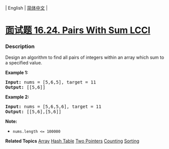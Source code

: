 | English | [简体中文](README.md) |

# [面试题 16.24. Pairs With Sum LCCI](https://leetcode-cn.com/problems/pairs-with-sum-lcci)
 ### Description
<p>Design an algorithm to find all pairs of integers within an array which sum to a specified value.</p>

<p><strong>Example 1:</strong></p>

<pre>
<strong>Input:</strong> nums = [5,6,5], target = 11
<strong>Output: </strong>[[5,6]]</pre>

<p><strong>Example 2:</strong></p>

<pre>
<strong>Input:</strong> nums = [5,6,5,6], target = 11
<strong>Output: </strong>[[5,6],[5,6]]</pre>

<p><strong>Note: </strong></p>

<ul>
	<li><code>nums.length &lt;= 100000</code></li>
</ul>

**Related Topics**  [Array](https://leetcode-cn.com/tag/array) [Hash Table](https://leetcode-cn.com/tag/hash-table) [Two Pointers](https://leetcode-cn.com/tag/two-pointers) [Counting](https://leetcode-cn.com/tag/counting) [Sorting](https://leetcode-cn.com/tag/sorting) 
